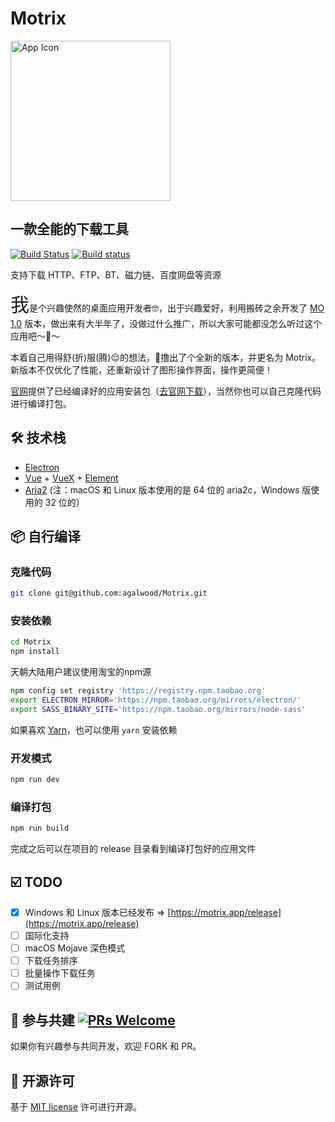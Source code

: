 # Motrix

<a href="https://motrix.app">
  <img src="https://motrix.app/images/app-icon@2x.png" width="256" alt="App Icon" />
</a>

## 一款全能的下载工具
[![Build Status](https://travis-ci.org/agalwood/Motrix.svg?branch=master)](https://travis-ci.org/agalwood/Motrix) [![Build status](https://ci.appveyor.com/api/projects/status/l11d5h05xwwcvoux/branch/master?svg=true)](https://ci.appveyor.com/project/agalwood/motrix/branch/master)


支持下载 HTTP、FTP、BT、磁力链、百度网盘等资源

<span style="font-size: 30px">我</span>是个兴趣使然的桌面应用开发者🤓，出于兴趣爱好，利用搬砖之余开发了 [MO 1.0](https://moapp.me) 版本，做出来有大半年了，没做过什么推广，所以大家可能都没怎么听过这个应用吧～👻～

本着自己用得舒(折)服(腾)😌的想法，🤠撸出了个全新的版本，并更名为 Motrix。新版本不仅优化了性能，还重新设计了图形操作界面，操作更简便！

[官网](https://motrix.app)提供了已经编译好的应用安装包（[去官网下载](https://motrix.app/release)），当然你也可以自己克隆代码进行编译打包。

## 🛠 技术栈
- [Electron](https://electronjs.org/)
- [Vue](https://vuejs.org/) + [VueX](https://vuex.vuejs.org/) + [Element](https://element.eleme.io)
- [Aria2](https://aria2.github.io/) (注：macOS 和 Linux 版本使用的是 64 位的 aria2c，Windows 版使用的 32 位的）

## 📦 自行编译

### 克隆代码
```bash
git clone git@github.com:agalwood/Motrix.git
```

### 安装依赖
```bash
cd Motrix
npm install
```
天朝大陆用户建议使用淘宝的npm源
```bash
npm config set registry 'https://registry.npm.taobao.org'
export ELECTRON_MIRROR='https://npm.taobao.org/mirrors/electron/'
export SASS_BINARY_SITE='https://npm.taobao.org/mirrors/node-sass'
```
如果喜欢 [Yarn](https://yarnpkg.com/)，也可以使用 `yarn` 安装依赖

### 开发模式
```bash
npm run dev
```

### 编译打包
```bash
npm run build
```
完成之后可以在项目的 release 目录看到编译打包好的应用文件

## ☑️ TODO
- [x] Windows 和 Linux 版本已经发布 => [https://motrix.app/release](https://motrix.app/release)
- [ ] 国际化支持
- [ ] macOS Mojave 深色模式
- [ ] 下载任务排序
- [ ] 批量操作下载任务
- [ ] 测试用例

## 🤝 参与共建 [![PRs Welcome](https://img.shields.io/badge/PRs-welcome-brightgreen.svg?style=flat-square)](http://makeapullrequest.com)
如果你有兴趣参与共同开发，欢迎 FORK 和 PR。

## 📜 开源许可
基于 [MIT license](https://opensource.org/licenses/MIT) 许可进行开源。
